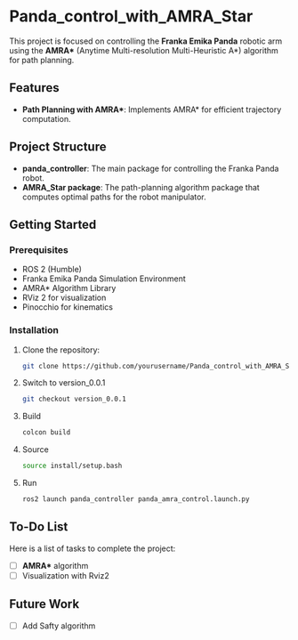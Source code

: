 # Panda_control_with_AMRA_Star

This project is focused on controlling the **Franka Emika Panda** robotic arm using the **AMRA\*** (Anytime Multi-resolution Multi-Heuristic A\*) algorithm for path planning. 

## Features

- **Path Planning with AMRA\***: Implements AMRA\* for efficient trajectory computation.

## Project Structure

- **panda_controller**: The main package for controlling the Franka Panda robot.
- **AMRA_Star package**: The path-planning algorithm package that computes optimal paths for the robot manipulator.

## Getting Started

### Prerequisites

- ROS 2 (Humble)
- Franka Emika Panda Simulation Environment
- AMRA\* Algorithm Library
- RViz 2 for visualization
- Pinocchio for kinematics

### Installation

1. Clone the repository:

   ```bash
   git clone https://github.com/yourusername/Panda_control_with_AMRA_Star.git
2. Switch to version_0.0.1
   ```bash
   git checkout version_0.0.1 
3. Build 
   ```bash
   colcon build
4. Source
   ```bash
   source install/setup.bash
5. Run
   ```bash
   ros2 launch panda_controller panda_amra_control.launch.py 

## To-Do List

Here is a list of tasks to complete the project:

- [ ] **AMRA\*** algorithm
- [ ] Visualization with Rviz2

## Future Work

- [ ] Add Safty algorithm
